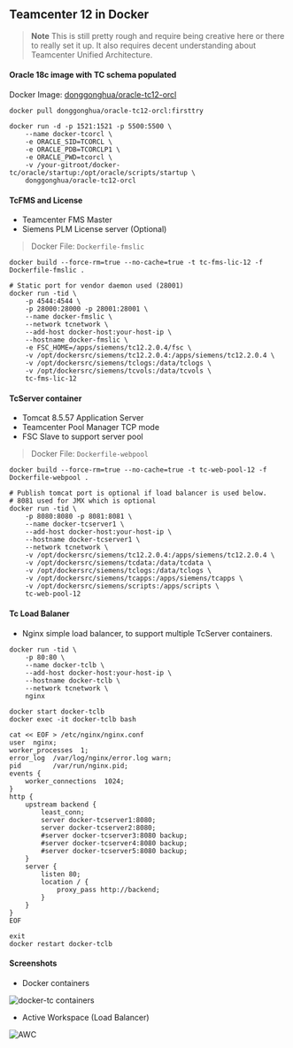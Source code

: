 

## Teamcenter 12 in Docker


> **Note** This is still pretty rough and require being creative here or there to really set it up. It also requires decent understanding about Teamcenter Unified Architecture. 

#### Oracle 18c image with TC schema populated
 
Docker Image: [donggonghua/oracle-tc12-orcl](https://hub.docker.com/repository/docker/donggonghua/oracle-tc12-orcl)

```shell
docker pull donggonghua/oracle-tc12-orcl:firsttry

docker run -d -p 1521:1521 -p 5500:5500 \
    --name docker-tcorcl \
    -e ORACLE_SID=TCORCL \
    -e ORACLE_PDB=TCORCLP1 \
    -e ORACLE_PWD=tcorcl \
    -v /your-gitroot/docker-tc/oracle/startup:/opt/oracle/scripts/startup \
    donggonghua/oracle-tc12-orcl

```


#### TcFMS and License 
  - Teamcenter FMS Master
  - Siemens PLM License server (Optional)
 
> Docker File: `Dockerfile-fmslic`

```shell
docker build --force-rm=true --no-cache=true -t tc-fms-lic-12 -f Dockerfile-fmslic .

# Static port for vendor daemon used (28001)
docker run -tid \
	-p 4544:4544 \
    -p 28000:28000 -p 28001:28001 \
    --name docker-fmslic \
	--network tcnetwork \
	--add-host docker-host:your-host-ip \
	--hostname docker-fmslic \
	-e FSC_HOME=/apps/siemens/tc12.2.0.4/fsc \
    -v /opt/dockersrc/siemens/tc12.2.0.4:/apps/siemens/tc12.2.0.4 \
    -v /opt/dockersrc/siemens/tclogs:/data/tclogs \
    -v /opt/dockersrc/siemens/tcvols:/data/tcvols \
	tc-fms-lic-12
```

#### TcServer container
  - Tomcat 8.5.57 Application Server
  - Teamcenter Pool Manager TCP mode
  - FSC Slave to support server pool

> Docker File: `Dockerfile-webpool`

```shell
docker build --force-rm=true --no-cache=true -t tc-web-pool-12 -f Dockerfile-webpool .

# Publish tomcat port is optional if load balancer is used below.
# 8081 used for JMX which is optional
docker run -tid \
    -p 8080:8080 -p 8081:8081 \
    --name docker-tcserver1 \
	--add-host docker-host:your-host-ip \
	--hostname docker-tcserver1 \
	--network tcnetwork \
    -v /opt/dockersrc/siemens/tc12.2.0.4:/apps/siemens/tc12.2.0.4 \
    -v /opt/dockersrc/siemens/tcdata:/data/tcdata \
    -v /opt/dockersrc/siemens/tclogs:/data/tclogs \
    -v /opt/dockersrc/siemens/tcapps:/apps/siemens/tcapps \
    -v /opt/dockersrc/siemens/scripts:/apps/scripts \
	tc-web-pool-12
```

#### Tc Load Balaner
  - Nginx simple load balancer, to support multiple TcServer containers.

```shell
docker run -tid \
    -p 80:80 \
    --name docker-tclb \
	--add-host docker-host:your-host-ip \
	--hostname docker-tclb \
	--network tcnetwork \
	nginx

docker start docker-tclb 
docker exec -it docker-tclb bash

cat << EOF > /etc/nginx/nginx.conf
user  nginx;
worker_processes  1;
error_log  /var/log/nginx/error.log warn;
pid        /var/run/nginx.pid;
events {
    worker_connections  1024;
}
http {
    upstream backend {
        least_conn;
        server docker-tcserver1:8080;
        server docker-tcserver2:8080;
        #server docker-tcserver3:8080 backup;
        #server docker-tcserver4:8080 backup;
        #server docker-tcserver5:8080 backup;
    }
    server {
        listen 80;
        location / {
            proxy_pass http://backend;
        }
    }
}
EOF

exit
docker restart docker-tclb
```
 
#### Screenshots

* Docker containers

![docker-tc containers](https://1.bp.blogspot.com/-xnXC7mfX5KI/Xy7Hex9NaPI/AAAAAAAAESI/6oQdj4hxJygwGSFBvpPa7GlHrcRMo0LQwCLcBGAsYHQ/s640/tc-docker.png)

* Active Workspace (Load Balancer)

![AWC](https://1.bp.blogspot.com/-K0jVXT5cw5c/Xy7HtF1WPyI/AAAAAAAAESM/fiil-UvDvXo6-83olWBMW_EKnHt3kKH3QCLcBGAsYHQ/s640/docker-tc-lb-awc.png)










